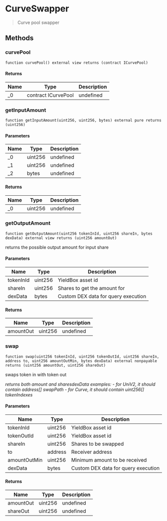 # CurveSwapper



> Curve pool swapper





## Methods

### curvePool

```solidity
function curvePool() external view returns (contract ICurvePool)
```






#### Returns

| Name | Type | Description |
|---|---|---|
| _0 | contract ICurvePool | undefined |

### getInputAmount

```solidity
function getInputAmount(uint256, uint256, bytes) external pure returns (uint256)
```





#### Parameters

| Name | Type | Description |
|---|---|---|
| _0 | uint256 | undefined |
| _1 | uint256 | undefined |
| _2 | bytes | undefined |

#### Returns

| Name | Type | Description |
|---|---|---|
| _0 | uint256 | undefined |

### getOutputAmount

```solidity
function getOutputAmount(uint256 tokenInId, uint256 shareIn, bytes dexData) external view returns (uint256 amountOut)
```

returns the possible output amount for input share



#### Parameters

| Name | Type | Description |
|---|---|---|
| tokenInId | uint256 | YieldBox asset id |
| shareIn | uint256 | Shares to get the amount for |
| dexData | bytes | Custom DEX data for query execution |

#### Returns

| Name | Type | Description |
|---|---|---|
| amountOut | uint256 | undefined |

### swap

```solidity
function swap(uint256 tokenInId, uint256 tokenOutId, uint256 shareIn, address to, uint256 amountOutMin, bytes dexData) external nonpayable returns (uint256 amountOut, uint256 shareOut)
```

swaps token in with token out

*returns both amount and sharesdexData examples:     - for UniV2, it should contain address[] swapPath     - for Curve, it should contain uint256[] tokenIndexes*

#### Parameters

| Name | Type | Description |
|---|---|---|
| tokenInId | uint256 | YieldBox asset id |
| tokenOutId | uint256 | YieldBox asset id |
| shareIn | uint256 | Shares to be swapped |
| to | address | Receiver address |
| amountOutMin | uint256 | Minimum amount to be received |
| dexData | bytes | Custom DEX data for query execution |

#### Returns

| Name | Type | Description |
|---|---|---|
| amountOut | uint256 | undefined |
| shareOut | uint256 | undefined |




